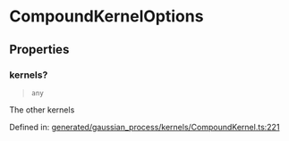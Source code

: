 # CompoundKernelOptions

## Properties

### kernels?

> `any`

The other kernels

Defined in:  [generated/gaussian\_process/kernels/CompoundKernel.ts:221](https://github.com/transitive-bullshit/scikit-learn-ts/blob/92ab806/packages/sklearn/src/generated/gaussian_process/kernels/CompoundKernel.ts#L221)
